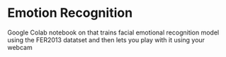 # Emotion Recognition
Google Colab notebook on that trains facial emotional recognition model using the FER2013 datatset and then lets you play with it using your webcam 
